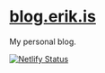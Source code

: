 # [blog.erik.is](https://blog.erik.is)

My personal blog.

[![Netlify Status](https://api.netlify.com/api/v1/badges/3e51f055-1713-4a7d-ab10-2c44942b1d7b/deploy-status)](https://app.netlify.com/sites/blog-erik-is/deploys)
